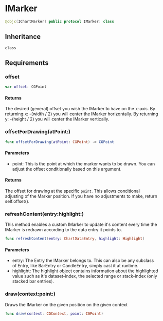 # IMarker

``` swift
@objc(IChartMarker) public protocol IMarker: class
```

## Inheritance

`class`

## Requirements

### offset

``` swift
var offset: CGPoint
```

#### Returns

The desired (general) offset you wish the IMarker to have on the x-axis. By returning x:​ -(width / 2) you will center the IMarker horizontally. By returning y:​ -(height / 2) you will center the IMarker vertically.

### offsetForDrawing(atPoint:​)

``` swift
func offsetForDrawing(atPoint: CGPoint) -> CGPoint
```

#### Parameters

  - point: This is the point at which the marker wants to be drawn. You can adjust the offset conditionally based on this argument.

#### Returns

The offset for drawing at the specific `point`. This allows conditional adjusting of the Marker position. If you have no adjustments to make, return self.offset().

### refreshContent(entry:​highlight:​)

This method enables a custom IMarker to update it's content every time the IMarker is redrawn according to the data entry it points to.

``` swift
func refreshContent(entry: ChartDataEntry, highlight: Highlight)
```

#### Parameters

  - entry: The Entry the IMarker belongs to. This can also be any subclass of Entry, like BarEntry or CandleEntry, simply cast it at runtime.
  - highlight: The highlight object contains information about the highlighted value such as it's dataset-index, the selected range or stack-index (only stacked bar entries).

### draw(context:​point:​)

Draws the IMarker on the given position on the given context

``` swift
func draw(context: CGContext, point: CGPoint)
```
